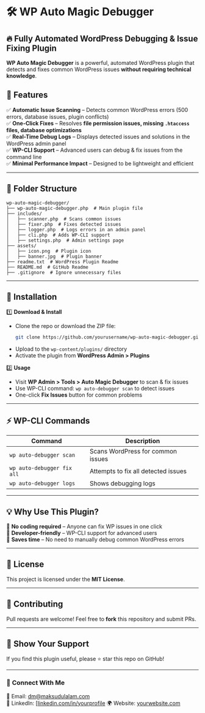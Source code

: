 # 🛠️ WP Auto Magic Debugger

## 🔥 Fully Automated WordPress Debugging & Issue Fixing Plugin

**WP Auto Magic Debugger** is a powerful, automated WordPress plugin that detects and fixes common WordPress issues **without requiring technical knowledge**.

## 🚀 Features

✅ **Automatic Issue Scanning** – Detects common WordPress errors (500 errors, database issues, plugin conflicts)  
✅ **One-Click Fixes** – Resolves **file permission issues, missing `.htaccess` files, database optimizations**  
✅ **Real-Time Debug Logs** – Displays detected issues and solutions in the WordPress admin panel  
✅ **WP-CLI Support** – Advanced users can debug & fix issues from the command line  
✅ **Minimal Performance Impact** – Designed to be lightweight and efficient  

---

## 📂 Folder Structure

```
wp-auto-magic-debugger/
├── wp-auto-magic-debugger.php  # Main plugin file
├── includes/
│   ├── scanner.php  # Scans common issues
│   ├── fixer.php  # Fixes detected issues
│   ├── logger.php  # Logs errors in an admin panel
│   ├── cli.php  # Adds WP-CLI support
│   ├── settings.php  # Admin settings page
├── assets/
│   ├── icon.png  # Plugin icon
│   ├── banner.jpg  # Plugin banner
├── readme.txt  # WordPress Plugin Readme
├── README.md  # GitHub Readme
├── .gitignore  # Ignore unnecessary files
```

---

## 🔧 Installation

1️⃣ **Download & Install**
- Clone the repo or download the ZIP file:
  ```bash
  git clone https://github.com/yourusername/wp-auto-magic-debugger.git
  ```
- Upload to the `wp-content/plugins/` directory
- Activate the plugin from **WordPress Admin > Plugins**

2️⃣ **Usage**
- Visit **WP Admin > Tools > Auto Magic Debugger** to scan & fix issues
- Use WP-CLI command: `wp auto-debugger scan` to detect issues
- One-click **Fix Issues** button for common problems

---

## ⚡ WP-CLI Commands

| Command                        | Description |
|--------------------------------|------------|
| `wp auto-debugger scan`       | Scans WordPress for common issues |
| `wp auto-debugger fix all`    | Attempts to fix all detected issues |
| `wp auto-debugger logs`       | Shows debugging logs |

---

## 💡 Why Use This Plugin?
🔹 **No coding required** – Anyone can fix WP issues in one click  
🔹 **Developer-friendly** – WP-CLI support for advanced users  
🔹 **Saves time** – No need to manually debug common WordPress errors  

---

## 📜 License
This project is licensed under the **MIT License**.

---

## 🤝 Contributing
Pull requests are welcome! Feel free to **fork** this repository and submit PRs.

---

## 🌟 Show Your Support
If you find this plugin useful, please ⭐ star this repo on GitHub!

---

### 🔗 **Connect With Me**
📧 Email: [dm@maksudulalam.com](mailto:dm@maksudulalam.com)  
🔗 LinkedIn: [[linkedin.com/in/yourprofile](https://linkedin.com/in/yourprofile](https://www.linkedin.com/in/khmaksudulalam/))  
🌍 Website: [yourwebsite.com](https://maksudulalam.com)  
